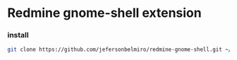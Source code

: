 Redmine gnome-shell extension
=======

### install
```bash
git clone https://github.com/jefersonbelmiro/redmine-gnome-shell.git ~/.local/share/gnome-shell/extensions/redmine && gnome-shell-extension-tool -e redmine && gnome-shell --replace &
```
